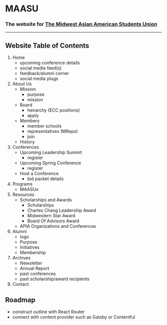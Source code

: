 
# MAASU
### The website for [The Midwest Asian American Students Union](http://maasu.org)

---

## Website Table of Contents

1. Home
    - upcoming conference details
    - social media feed(s)
    - feedback/alumni corner
    - social media plugs
2. About Us
    - Mission
      - purpose
      - mission
    - Board
      - heirarchy (ECC positions)
      - apply
    - Members
      - member schools
      - representatives (MReps)
      - join
    - History
3. Conferences
    - Upcoming Leadership Summit
      - register
    - Upcoming Spring Conference
      - register
    - Host a Conference
      - bid packet details
4. Programs
    - MAASUx
5. Resources
    - Scholarships and Awards
      - Scholarships
      - Charles Chang Leadership Award
      - Midwestern Star Award
      - Board Of Advisors Award
    - APIA Organizations and Conferences
6. Alumni
    - logo
    - Purpose
    - Initiatives
    - Membership
7. Archives
    - Newsletter
    - Annual Report
    - past conferences
    - past scholarship/award recipients
8. Contact

## Roadmap

- construct outline with React Router
- connect with content provider such as Gatsby or Contentful
